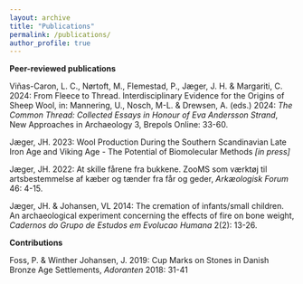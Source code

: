 ```yaml
---
layout: archive
title: "Publications"
permalink: /publications/
author_profile: true
---
```


**Peer-reviewed publications**

Viñas-Caron, L. C., Nørtoft, M., Flemestad, P., Jæger, J. H. & Margariti, C. 2024: From Fleece to Thread. Interdisciplinary Evidence for the Origins of Sheep Wool, in: Mannering, U., Nosch, M-L. & Drewsen, A. (eds.) 2024: *The Common Thread: Collected Essays in Honour of Eva Andersson Strand*, New Approaches in Archaeology 3, Brepols Online: 33-60. 

Jæger, JH. 2023: Wool Production During the Southern Scandinavian Late Iron Age and Viking Age - The Potential of Biomolecular Methods *[in press]*

Jæger, JH. 2022: At skille fårene fra bukkene. ZooMS som værktøj til artsbestemmelse af kæber og tænder fra får og geder, *Arkæologisk Forum* 46: 4-15. 

Jæger, JH. & Johansen, VL 2014: The cremation of infants/small children. An archaeological experiment concerning the effects of fire on bone weight, *Cadernos do Grupo de Estudos em Evolucao Humana* 2(2): 13-26.

**Contributions**

Foss, P. & Winther Johansen, J. 2019: Cup Marks on Stones in Danish Bronze Age Settlements, *Adoranten* 2018: 31-41
